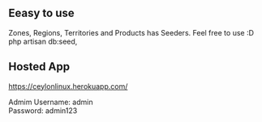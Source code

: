 
## Eeasy to use
Zones, Regions, Territories and Products has Seeders. Feel free to use :D php artisan db:seed,


## Hosted App

https://ceylonlinux.herokuapp.com/

Admim
Username: admin  
Password: admin123

